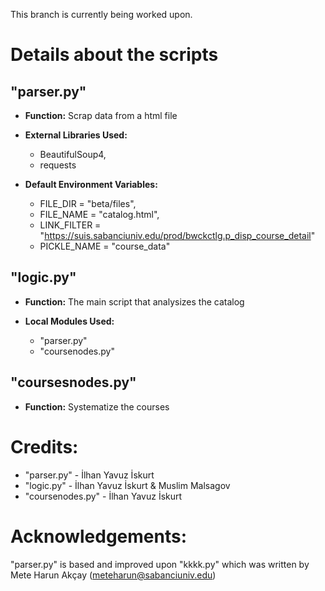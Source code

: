 This branch is currently being worked upon.

# Details about the scripts
## "parser.py"
* __Function:__ Scrap data from a html file

* __External Libraries Used:__
  * BeautifulSoup4, 
  * requests

* __Default Environment Variables:__
  * FILE_DIR = "beta/files",
  * FILE_NAME = "catalog.html",
  * LINK_FILTER = "https://suis.sabanciuniv.edu/prod/bwckctlg.p_disp_course_detail"
  * PICKLE_NAME = "course_data"

## "logic.py"
* __Function:__ The main script that analysizes the catalog

* __Local Modules Used:__
  * "parser.py"
  * "coursenodes.py"

## "coursesnodes.py"
* __Function:__ Systematize the courses

# Credits:
* "parser.py" - İlhan Yavuz İskurt
* "logic.py" - İlhan Yavuz İskurt & Muslim Malsagov
* "coursenodes.py" - İlhan Yavuz İskurt

# Acknowledgements:
"parser.py" is based and improved upon "kkkk.py" which was written by Mete Harun Akçay (meteharun@sabanciuniv.edu)

